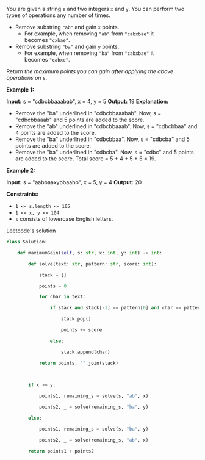 You are given a string `s` and two integers `x` and `y`. You can perform two types of operations any number of times.

- Remove substring `"ab"` and gain `x` points.
    - For example, when removing `"ab"` from `"cabxbae"` it becomes `"cxbae"`.
- Remove substring `"ba"` and gain `y` points.
    - For example, when removing `"ba"` from `"cabxbae"` it becomes `"cabxe"`.

Return _the maximum points you can gain after applying the above operations on_ `s`.

**Example 1:**

**Input:** s = "cdbcbbaaabab", x = 4, y = 5
**Output:** 19
**Explanation:**
- Remove the "ba" underlined in "cdbcbbaaabab". Now, s = "cdbcbbaaab" and 5 points are added to the score.
- Remove the "ab" underlined in "cdbcbbaaab". Now, s = "cdbcbbaa" and 4 points are added to the score.
- Remove the "ba" underlined in "cdbcbbaa". Now, s = "cdbcba" and 5 points are added to the score.
- Remove the "ba" underlined in "cdbcba". Now, s = "cdbc" and 5 points are added to the score.
Total score = 5 + 4 + 5 + 5 = 19.

**Example 2:**

**Input:** s = "aabbaaxybbaabb", x = 5, y = 4
**Output:** 20

**Constraints:**

- `1 <= s.length <= 105`
- `1 <= x, y <= 104`
- `s` consists of lowercase English letters.

Leetcode's solution
```python
class Solution:

    def maximumGain(self, s: str, x: int, y: int) -> int:

        def solve(text: str, pattern: str, score: int):

            stack = []

            points = 0

            for char in text:

                if stack and stack[-1] == pattern[0] and char == pattern[1]:

                    stack.pop()

                    points += score

                else:

                    stack.append(char)

            return points, "".join(stack)

  

        if x >= y:

            points1, remaining_s = solve(s, "ab", x)

            points2, _ = solve(remaining_s, "ba", y)

        else:

            points1, remaining_s = solve(s, "ba", y)

            points2, _ = solve(remaining_s, "ab", x)

        return points1 + points2
```


